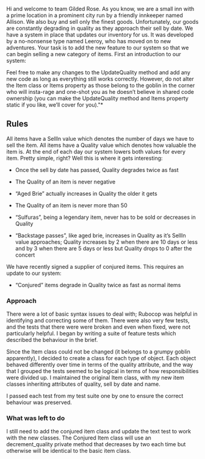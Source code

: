 Hi and welcome to team Gilded Rose. As you know, we are a small inn with a prime location in a prominent city run by a friendly innkeeper named Allison. We also buy and sell only the finest goods. Unfortunately, our goods are constantly degrading in quality as they approach their sell by date. We have a system in place that updates our inventory for us. It was developed by a no-nonsense type named Leeroy, who has moved on to new adventures. Your task is to add the new feature to our system so that we can begin selling a new category of items. First an introduction to our system:

Feel free to make any changes to the UpdateQuality method and add any new code as long as everything still works correctly. However, do not alter the Item class or Items property as those belong to the goblin in the corner who will insta-rage and one-shot you as he doesn’t believe in shared code ownership (you can make the UpdateQuality method and Items property static if you like, we’ll cover for you)."*

## Rules

All items have a SellIn value which denotes the number of days we have to sell the item. All items have a Quality value which denotes how valuable the item is. At the end of each day our system lowers both values for every item. Pretty simple, right? Well this is where it gets interesting:

* Once the sell by date has passed, Quality degrades twice as fast

* The Quality of an item is never negative

* “Aged Brie” actually increases in Quality the older it gets

* The Quality of an item is never more than 50

* “Sulfuras”, being a legendary item, never has to be sold or decreases in Quality

* “Backstage passes”, like aged brie, increases in Quality as it’s SellIn value approaches; Quality increases by 2 when there are 10 days or less and by 3 when there are 5 days or less but Quality drops to 0 after the concert

We have recently signed a supplier of conjured items. This requires an update to our system:

* “Conjured” items degrade in Quality twice as fast as normal items

### Approach

There were a lot of basic syntax issues to deal with; Rubocop was helpful in identifying and correcting some of them. There were also very few tests, and the tests that there were were broken and even when fixed, were not particularly helpful. I began by writing a suite of feature tests which described the behaviour in the brief.

Since the Item class could not be changed (it belongs to a grumpy goblin apparently), I decided to create a class for each type of object. Each object behaved differently over time in terms of the quality attribute, and the way that I grouped the tests seemed to be logical in terms of how responsibilities were divided up. I maintained the original Item class, with my new item classes inheriting attributes of quality, sell by date and name.

I passed each test from my test suite one by one to ensure the correct behaviour was preserved.


### What was left to do

I still need to add the conjured item class and update the text test to work with the new classes. The Conjured Item class will use an decrement_quality private method that decreases by two each time but otherwise will be identical to the basic item class.
